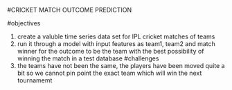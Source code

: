 #CRICKET MATCH OUTCOME PREDICTION

#objectives
1. create a valuble time series data set for IPL cricket matches of teams
2. run it through a model with input features as team1, team2 and match winner for the outcome to be the team with the best 
                possibility of winning the match in a test database
#challenges
1. the teams have not been the same, the players have been moved quite a bit so we cannot pin point the exact team which will
                win the next tournamemt
           
